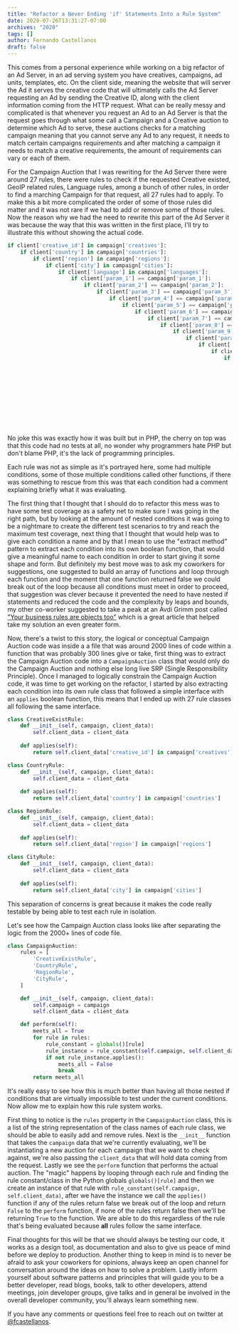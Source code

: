 ```yaml
---
title: "Refactor a Never Ending 'if' Statements Into a Rule System"
date: 2020-07-26T13:31:27-07:00
archives: "2020"
tags: []
author: Fernando Castellanos
draft: false
---
```


This comes from a personal experience while working on a big refactor of an Ad Server, in an ad serving system you have creatives, campaigns, ad units, templates, etc. On the client side, meaning the website that will server the Ad it serves the creative code that will ultimately calls the Ad Server requesting an Ad by sending the Creative ID, along with the client information coming from the HTTP request. What can be really messy and complicated is that whenever you request an Ad to an Ad Server is that the request goes through what some call a Campaign and a Creative auction to determine which Ad to serve, these auctions checks for a matching campaign meaning that you cannot serve any Ad to any request, it needs to match certain campaigns requirements and after matching a campaign it needs to match a creative requirements, the amount of requirements can vary or each of them. 

For the Campaign Auction that I was rewriting for the Ad Server there were around 27 rules, there were rules to check if the requested Creative existed, GeoIP related rules, Language rules, among a bunch of other rules, in order to find a marching Campaign for that request, all 27 rules had to apply. To make this a bit more complicated the order of some of those rules did matter and it was not rare if we had to add or remove some of those rules. Now the reason why we had the need to rewrite this part of the Ad Server it was because the way that this was written in the first place, I'll try to illustrate this without showing the actual code.

```python
if client['creative_id'] in campaign['creatives']:
    if client['country'] in campaign['countries']:
        if client['region'] in campaign['regions']:
            if client['city'] in campaign['cities']:
                if client['language'] in campaign['languages']:
                    if client['param_1'] == campaign['param_1']:
                        if client['param_2'] == campaign['param_2']:
                            if client['param_3'] == campaign['param_3']:
                                if client['param_4'] == campaign['param_4']:
                                    if client['param_5'] == campaign['param_5']:
                                        if client['param_6'] == campaign['param_6']:
                                            if client['param_7'] == campaign['param_7']:
                                                if client['param_8'] == campaign['param_8']:
                                                    if client['param_9'] == campaign['param_9']:
                                                        if client['param_10'] == campaign['param_10']:
                                                            if client['param_11'] == campaign['param_11']:
                                                                if client['param_12'] == campaign['param_12']:
                                                                    if client['param_13'] == campaign['param_13']:
                                                                        if client['param_14'] == campaign['param_14']:
                                                                            if client['param_15'] == campaign['param_15']:
                                                                                if client['param_16'] == campaign['param_16']:
                                                                                    if client['param_17'] == campaign['param_17']:
                                                                                        if client['param_18'] == campaign['param_18']:
                                                                                            if client['param_19'] == campaign['param_19']:
                                                                                                if client['param_20'] == campaign['param_20']:
                                                                                                    if client['param_21'] == campaign['param_21']:
                                                                                                        if client['param_22'] == campaign['param_22']:
                                                                                                            # Finally found a matching campaign
```

No joke this was exactly how it was built but in PHP, the cherry on top was that this code had no tests at all, no wonder why programmers hate PHP but don't blame PHP, it's the lack of programming principles.

Each rule was not as simple as it's portrayed here, some had multiple conditions, some of those multiple conditions called other functions, if there was something to rescue from this was that each condition had a comment explaining briefly what it was evaluating.

The first thing that I thought that I should do to refactor this mess was to have some test coverage as a safety net to make sure I was going in the right path, but by looking at the amount of nested conditions it was going to be a nightmare to create the different test scenarios to try and reach the maximum test coverage, next thing that I thought that would help was to give each condition a name and by that I mean to use the "extract method" pattern to extract each condition into its own boolean function, that would give a meaningful name to each condition in order to start giving it some shape and form. But definitely my best move was to ask my coworkers for suggestions, one suggested to build an array of functions and loop through each function and the moment that one function returned false we could break out of the loop because all conditions must meet in order to proceed, that suggestion was clever because it prevented the need to have nested if statements and reduced the code and the complexity by leaps and bounds, my other co-worker suggested to take a peak at an Avdi Grimm post called ["Your business rules are objects too"](https://www.rubytapas.com/2018/07/03/rule-object/) which is a great article that helped take my solution an even greater form. 

Now, there's a twist to this story, the logical or conceptual Campaign Auction code was inside a a file that was around 2000 lines of code within a function that was probably 300 lines give or take, first thing was to extract the Campaign Auction code into a `CampaignAuction` class that would only do the Campaign Auction and nothing else long live SRP (Single Responsibility Principle). Once I managed to logically constrain the Campaign Auction code, it was time to get working on the refactor, I started by also extracting each condition into its own rule class that followed a simple interface with an `applies` boolean function, this means that I ended up with 27 rule classes all following the same interface.

```python
class CreativeExistRule:
    def __init__(self, campaign, client_data):
        self.client_data = client_data
    
    def applies(self):
        return self.client_data['creative_id'] in campaign['creatives']

class CountryRule:
    def __init__(self, campaign, client_data):
        self.client_data = client_data
    
    def applies(self):
        return self.client_data['country'] in campaign['countries']

class RegionRule:
    def __init__(self, campaign, client_data):
        self.client_data = client_data
    
    def applies(self):
        return self.client_data['region'] in campaign['regions']

class CityRule:
    def __init__(self, campaign, client_data):
        self.client_data = client_data
    
    def applies(self):
        return self.client_data['city'] in campaign['cities']
```

This separation of concerns is great because it makes the code really testable by being able to test each rule in isolation.

Let's see how the Campaign Auction class looks like after separating the logic from the 2000+ lines of code file.

```python
class CampaignAuction:    
    rules = [
        'CreativeExistRule',
        'CountryRule',
        'RegionRule',
        'CityRule',
    ]

    def __init__(self, campaign, client_data):
        self.campaign = campaign
        self.client_data = client_data

    def perform(self):
        meets_all = True
        for rule in rules:
            rule_constant = globals()[rule]
            rule_instance = rule_constant(self.campaign, self.client_data)
            if not rule_instance.applies():
                meets_all = False
                break
        return meets_all
```

It's really easy to see how this is much better than having all those nested if conditions that are virtually impossible to test under the current conditions. Now allow me to explain how this rule system works.

First thing to notice is the `rules` property in the `CampaignAuction` class, this is a list of the string representation of the class names of each rule class, we should be able to easily add and remove rules. Next is the `__init__` function that takes the `campaign` data that we're currently evaluating, we'll be instantiating a new auction for each campaign that we want to check against, we're also passing the `client_data` that will hold data coming from the request. Lastly we see the `perform` function that performs the actual auction. The "magic" happens by looping through each rule and finding the rule constant/class in the Python globals `globals()[rule]` and then we create an instance of that rule with `rule_constant(self.campaign, self.client_data)`, after we have the instance we call the `applies()` function if any of the rules return false we break out of the loop and return `False` to the `perform` function, if none of the rules return false then we'll be returning `True` to the function. We are able to do this regardless of the rule that's being evaluated because **all** rules follow the same interface. 

Final thoughts for this will be that we should always be testing our code, it works as a design tool, as documentation and also to give us peace of mind before we deploy to production. Another thing to keep in mind is to never be afraid to ask your coworkers for opinions, always keep an open channel for conversation around the ideas on how to solve a problem. Lastly inform yourself about software patterns and principles that will guide you to be a better developer, read blogs, books, talk to other developers, attend meetings, join developer groups, give talks and in general be involved in the overall developer community, you'll always learn something new. 

If you have any comments or questions feel free to reach out on twitter at [@fcastellanos](https://twitter.com/fcastellanos).